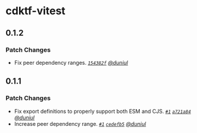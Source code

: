 # cdktf-vitest

## 0.1.2

### Patch Changes

- Fix peer dependency ranges. _[`154382f`](https://github.com/duniul/cdktf-vitest/commit/154382f17f0071316e1517fa40d920066ea08d5a) [@duniul](https://github.com/duniul)_

## 0.1.1

### Patch Changes

- Fix export definitions to properly support both ESM and CJS. _[`#1`](https://github.com/duniul/cdktf-vitest/pull/1) [`a721a84`](https://github.com/duniul/cdktf-vitest/commit/a721a8464c108c6b19cc211d6a0209a04764c013) [@duniul](https://github.com/duniul)_
- Increase peer dependency range. _[`#1`](https://github.com/duniul/cdktf-vitest/pull/1) [`cedefb5`](https://github.com/duniul/cdktf-vitest/commit/cedefb54b06c0ba733c7871e32b549fc48c6a7e9) [@duniul](https://github.com/duniul)_
